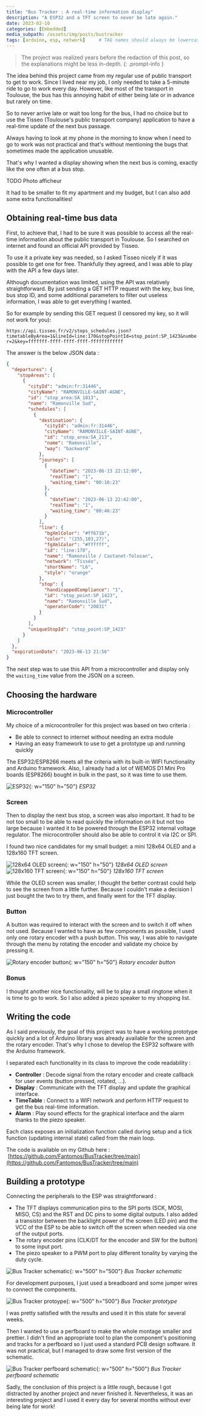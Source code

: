 ```yaml
---
title: "Bus Tracker : A real-time information display"
description: "A ESP32 and a TFT screen to never be late again."
date: 2023-02-10
categories: [Embedded]
media_subpath: /assets/img/posts/bustracker
tags: [arduino, esp, network]     # TAG names should always be lowercase
---
```


> The project was realized years before the redaction of this post, so the explanations might be less in-depth.
{: .prompt-info }

The idea behind this project came from my regular use of public transport to get to work. Since I lived near my job, I only needed to take a 5-minute ride to go to work every day. However, like most of the transport in Toulouse, the bus has this annoying habit of either being late or in advance but rarely on time.

So to never arrive late or wait too long for the bus, I had no choice but to use the Tisseo (Toulouse's public transport company) application to have a real-time update of the next bus passage.

Always having to look at my phone in the morning to know when I need to go to work was not practical and that's without mentioning the bugs that sometimes made the application unusable. 

That's why I wanted a display showing when the next bus is coming, exactly like the one often at a bus stop.

TODO Photo afficheur 

It had to be smaller to fit my apartment and my budget, but I can also add some extra functionalities!

## Obtaining real-time bus data

First, to achieve that, I had to be sure it was possible to access all the real-time information about the public transport in Toulouse. So I searched on internet and found an official API provided by Tisseo. 

To use it a private key was needed, so I asked Tisseo nicely if it was possible to get one for free. Thankfully they agreed, and I was able to play with the API a few days later.

Although documentation was limited, using the API was relatively straightforward. By just sending a GET HTTP request with the key, bus line, bus stop ID, and some additional parameters to filter out useless information, I was able to get everything I wanted.

So for example by sending this GET request (I censored my key, so it will not work for you): 

`https://api.tisseo.fr/v2/stops_schedules.json?timetableByArea=1&lineId=line:170&stopPointId=stop_point:SP_1423&number=2&key=fffffff-ffff-ffff-ffff-ffffffffffff`

The answer is the below JSON data :

```json
{
  "departures": {
    "stopAreas": [
      {
        "cityId": "admin:fr:31446",
        "cityName": "RAMONVILLE-SAINT-AGNE",
        "id": "stop_area:SA_1813",
        "name": "Ramonville Sud",
        "schedules": [
          {
            "destination": {
              "cityId": "admin:fr:31446",
              "cityName": "RAMONVILLE-SAINT-AGNE",
              "id": "stop_area:SA_213",
              "name": "Ramonville",
              "way": "backward"
            },
            "journeys": [
              {
                "dateTime": "2023-06-13 22:12:00",
                "realTime": "1",
                "waiting_time": "00:16:23"
              },
              {
                "dateTime": "2023-06-13 22:42:00",
                "realTime": "1",
                "waiting_time": "00:46:23"
              }
            ],
            "line": {
              "bgXmlColor": "#ff671b",
              "color": "(255,103,27)",
              "fgXmlColor": "#ffffff",
              "id": "line:170",
              "name": "Ramonville / Castanet-Tolosan",
              "network": "Tisséo",
              "shortName": "L6",
              "style": "orange"
            },
            "stop": {
              "handicappedCompliance": "1",
              "id": "stop_point:SP_1423",
              "name": "Ramonville Sud",
              "operatorCode": "20831"
            }
          }
        ],
        "uniqueStopId": "stop_point:SP_1423"
      }
    ]
  },
  "expirationDate": "2023-06-13 21:56"
}
```
The next step was to use this API from a microcontroller and display only the `waiting_time` value from the JSON on a screen.

## Choosing the hardware

### Microcontroller
My choice of a microcontroller for this project was based on two criteria :
- Be able to connect to internet without needing an extra module
- Having an easy framework to use to get a prototype up and running quickly

The ESP32/ESP8266 meets all the criteria with its built-in WIFI functionality and Arduino framework. 
Also, I already had a lot of WEMOS D1 Mini Pro boards (ESP8266) bought in bulk in the past, so it was time to use them.

![ESP32](bustracker_WEMOSD1.jpg){: w="150" h="50"}
_ESP32_

### Screen
Then to display the next bus stop, a screen was also important. It had to be not too small to be able to read quickly the information on it but not too large because I wanted it to be powered through the ESP32 internal voltage regulator. The microcontroller should also be able to control it via I2C or SPI.

I found two nice candidates for my small budget: a mini 128x64 OLED and a 128x160 TFT screen.

![128x64 OLED screen](bustracker_OLED.jpg){: w="150" h="50"}
_128x64 OLED screen_
![128x160 TFT screen](bustracker_TFT.jpg){: w="150" h="50"}
_128x160 TFT screen_

While the OLED screen was smaller, I thought the better contrast could help to see the screen from a little further. 
Because I couldn't make a decision I just bought the two to try them, and finally went for the TFT display.

### Button
A button was required to interact with the screen and to switch it off when not used. Because I wanted to have as few components as possible, I used only one rotary encoder with a push button. This way, I was able to navigate through the menu by rotating the encoder and validate my choice by pressing it.

![Rotary encoder button](bustracker_BUTTON.jpg){: w="150" h="50"}
_Rotary encoder button_

### Bonus
I thought another nice functionality, will be to play a small ringtone when it is time to go to work. So I also added a piezo speaker to my shopping list.

## Writing the code
As I said previously, the goal of this project was to have a working prototype quickly and a lot of Arduino library was already available for the screen and the rotary encoder.
That's why I chose to develop the ESP32 software with the Arduino framework.

I separated each functionality in its class to improve the code readability :
- **Controller** : Decode signal from the rotary encoder and create callback for user events (button pressed, rotated, ...).
- **Display** : Communicate with the TFT display and update the graphical interface.
- **TimeTable** : Connect to a WIFI network and perform HTTP request to get the bus real-time information.
- **Alarm** : Play sound effects for the graphical interface and the alarm thanks to the piezo speaker.

Each class exposes an initialization function called during setup and a tick function (updating internal state) called from the main loop. 

The code is available on my Github here :  [https://github.com/Fantomos/BusTracker/tree/main](https://github.com/Fantomos/BusTracker/tree/main)

## Building a prototype
Connecting the peripherals to the ESP was straightforward :
- The TFT displays communication pins to the SPI ports (SCK, MOSI, MISO, CS) and the RST and DC pins to some digital outputs. I also added a transistor between the backlight power of the screen (LED pin) and the VCC of the ESP to be able to switch off the screen when needed via one of the output ports.
- The rotary encoder pins (CLK/DT for the encoder and SW for the button) to some input port.
- The piezo speaker to a PWM port to play different tonality by varying the duty cycle.

![Bus Tracker schematic](bustracker_schematic.png){: w="500" h="500"}
_Bus Tracker schematic_

For development purposes, I just used a breadboard and some jumper wires to connect the components. 

![Bus Tracker protoype](bustracker_photo.jpg){: w="500" h="500"}
_Bus Tracker prototype_

I was pretty satisfied with the results and used it in this state for several weeks. 

Then I wanted to use a perfboard to make the whole montage smaller and prettier. I didn't find an appropriate tool to plan the component's positioning and tracks for a perfboard so I just used a standard PCB design software. It was not practical, but I managed to draw some first version of the schematic.

![Bus Tracker perfboard schematic](bustracker_pcb.png){: w="500" h="500"}
_Bus Tracker perfboard schematic_

Sadly, the conclusion of this project is a little rough, because I got distracted by another project and never finished it. 
Nevertheless, it was an interesting project and I used it every day for several months without ever being late for work!